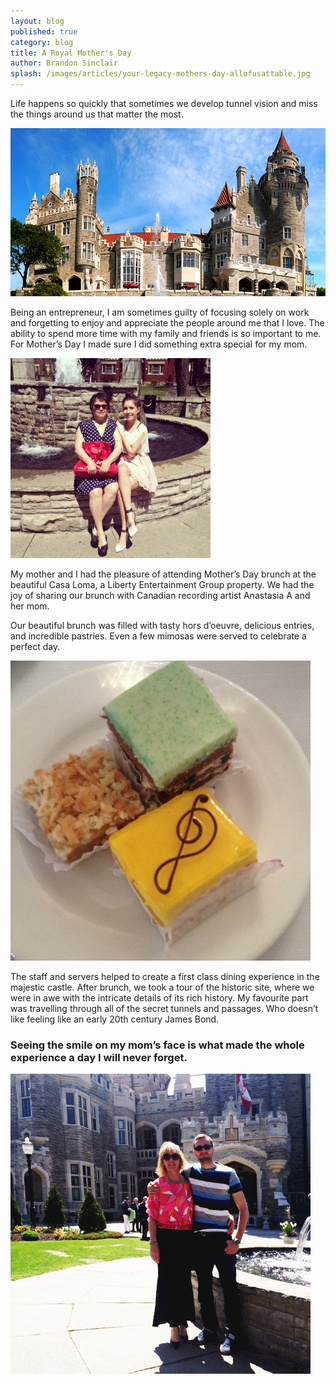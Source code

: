 ```yaml
---
layout: blog
published: true
category: blog
title: A Royal Mother's Day
author: Brandon Sinclair
splash: /images/articles/your-legacy-mothers-day-allofusattable.jpg
---
```


Life happens so quickly that sometimes we develop tunnel vision and miss the things around us that matter the most.

![Mother's Day](/images/articles/your-legacy-castle-loma.jpg)
 
Being an entrepreneur, I am sometimes guilty of focusing solely on work and forgetting to enjoy and appreciate the people around me that I love. The ability to spend more time with my family and friends is so important to me. For Mother’s Day I made sure I did something extra special for my mom.
 
![Anastasia A](/images/articles/your-legacy-mothers-day-anastasia-A.jpg)

My mother and I had the pleasure of attending Mother’s Day brunch at the beautiful Casa Loma, a Liberty Entertainment Group property.  We had the joy of sharing our brunch with Canadian recording artist Anastasia A and her mom.
 
Our beautiful brunch was filled with tasty hors d’oeuvre, delicious entries, and incredible pastries. Even a few mimosas were served to celebrate a perfect day.

![Mother's Day](/images/articles/your-legacy-mothers-day-food.jpg)
 
The staff and servers helped to create a first class dining experience in the majestic castle. After brunch, we took a tour of the historic site, where we were in awe with the intricate details of its rich history. My favourite part was travelling through all of the secret tunnels and passages.  Who doesn’t like feeling like an early 20th century James Bond. 

### Seeing the smile on my mom’s face is what made the whole experience a day I will never forget.

![Mother's Day](/images/articles/your-legacy-mothers-day-momandIoutside.jpg)



